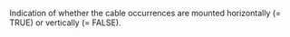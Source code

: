 ﻿Indication of whether the cable occurrences are mounted horizontally (= TRUE) or vertically (= FALSE).
